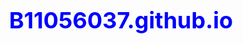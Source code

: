 # B11056037.github.io

<!DOCTYPE html>
<html lang="en">

<head>
    <meta charset="UTF-8">
    <meta http-equiv="X-UA-Compatible" content="IE=edge">
    <meta name="viewport" content="width=device-width, initial-scale=1.0">
    <title>Document</title>
    <style>
        h1 {
            font-size: 36px;
            font-weight: bolder;
            color: blue;
            text-align: center;
        }
        
        table {
            margin: auto;
        }
        
        #none {
            border-style: none;
        }
        
        #tableCaption {
            border-style: dashed;
            border-width: 1px;
        }
        
        td {
            border-style: dotted;
            border-width: 1px;
            padding: 10px;
            color: green;
        }
        
        th {
            border-style: dotted;
            border-width: 1px;
            padding: 10px;
            color: purple;
        }
        /* //答案 2D*/
        
        .content {
            color: green;
            font-family: Arial;
            font-size: 18px;
        }
        
        #tableTitle {
            font-weight: bolder;
            font-size: 18px;
            color: purple;
            text-align: center
        }
        
        a {
            color: black
        }
    </style>


</head>

<body>
    <script language="javascript">
        var j = 8
        document.write("<table  id=tableCaption>");
        document.write("<caption><h1>MIS快餐店的價格表</h1></caption>");
        document.write("<tr id=tableTitle><th id=none></th>");
        for (var i = 5; i >= 1; i--) {
            document.write("<th id=tableTitle>" + i + "號餐" + j + "元")
               j = j + 3
            }
        for (var a = 3; a <= 7; a++) {
            document.write("<tr id=tableTitle><th>" + a + "</th>");
            for (var b = 8; b <= 20; b = b + 3) {
                document.write("<td class=content>" + a + "*" + b + "=" + a * b);
                }
            }
        document.write("</table>")
    </script>
</body>

</html>

